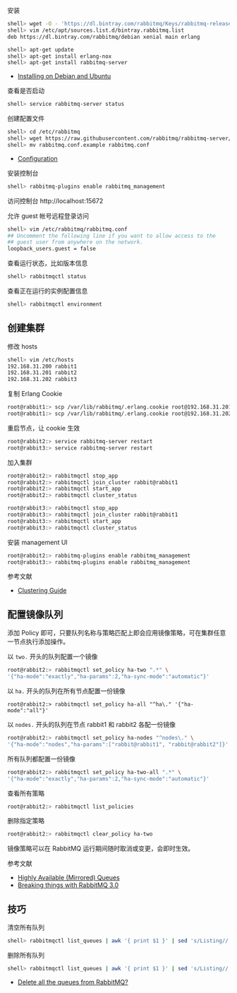 安装

```sh
shell> wget -O - 'https://dl.bintray.com/rabbitmq/Keys/rabbitmq-release-signing-key.asc' | sudo apt-key add -
shell> vim /etc/apt/sources.list.d/bintray.rabbitmq.list
deb https://dl.bintray.com/rabbitmq/debian xenial main erlang

shell> apt-get update
shell> apt-get install erlang-nox
shell> apt-get install rabbitmq-server
```

- [Installing on Debian and Ubuntu](https://www.rabbitmq.com/install-debian.html)

查看是否启动

```sh
shell> service rabbitmq-server status
```

创建配置文件

```sh
shell> cd /etc/rabbitmq
shell> wget https://raw.githubusercontent.com/rabbitmq/rabbitmq-server/master/docs/rabbitmq.conf.example
shell> mv rabbitmq.conf.example rabbitmq.conf
```

- [Configuration](https://www.rabbitmq.com/configure.html)

安装控制台

```sh
shell> rabbitmq-plugins enable rabbitmq_management

```

访问控制台 http://localhost:15672

允许 guest 帐号远程登录访问

```sh
shell> vim /etc/rabbitmq/rabbitmq.conf
## Uncomment the following line if you want to allow access to the
## guest user from anywhere on the network.
loopback_users.guest = false
```

查看运行状态，比如版本信息

```sh
shell> rabbitmqctl status
```

查看正在运行的实例配置信息

```sh
shell> rabbitmqctl environment
```

## 创建集群

修改 hosts 

```sh
shell> vim /etc/hosts
192.168.31.200 rabbit1
192.168.31.201 rabbit2
192.168.31.202 rabbit3
```

复制 Erlang Cookie

```sh
root@rabbit1:> scp /var/lib/rabbitmq/.erlang.cookie root@192.168.31.201:/var/lib/rabbitmq/.erlang.cookie
root@rabbit1:> scp /var/lib/rabbitmq/.erlang.cookie root@192.168.31.202:/var/lib/rabbitmq/.erlang.cookie
```

重启节点，让 cookie 生效

```sh
root@rabbit2:> service rabbitmq-server restart
root@rabbit3:> service rabbitmq-server restart
```

加入集群

```sh
root@rabbit2:> rabbitmqctl stop_app
root@rabbit2:> rabbitmqctl join_cluster rabbit@rabbit1
root@rabbit2:> rabbitmqctl start_app
root@rabbit2:> rabbitmqctl cluster_status

root@rabbit3:> rabbitmqctl stop_app
root@rabbit3:> rabbitmqctl join_cluster rabbit@rabbit1
root@rabbit3:> rabbitmqctl start_app
root@rabbit3:> rabbitmqctl cluster_status
```

安装 management UI

```sh
root@rabbit2:> rabbitmq-plugins enable rabbitmq_management
root@rabbit3:> rabbitmq-plugins enable rabbitmq_management
```

参考文献

- [Clustering Guide](https://www.rabbitmq.com/clustering.html)

## 配置镜像队列

添加 Policy 即可，只要队列名称与策略匹配上即会应用镜像策略，可在集群任意一节点执行添加操作。

以 `two.` 开头的队列配置一个镜像

```sh
root@rabbit2:> rabbitmqctl set_policy ha-two ".*" \
'{"ha-mode":"exactly","ha-params":2,"ha-sync-mode":"automatic"}'
```

以 `ha.` 开头的队列在所有节点配置一份镜像

```
root@rabbit2:> rabbitmqctl set_policy ha-all "^ha\." '{"ha-mode":"all"}'
```

以 `nodes.` 开头的队列在节点 rabbit1 和 rabbit2 各配一份镜像

```sh
root@rabbit2:> rabbitmqctl set_policy ha-nodes "^nodes\." \
'{"ha-mode":"nodes","ha-params":["rabbit@rabbit1", "rabbit@rabbit2"]}'
```

所有队列都配置一份镜像

```sh
root@rabbit2:> rabbitmqctl set_policy ha-two-all ".*" \
'{"ha-mode":"exactly","ha-params":2,"ha-sync-mode":"automatic"}'
```

查看所有策略

```sh
root@rabbit2:> rabbitmqctl list_policies
```

删除指定策略

```sh 
root@rabbit2:> rabbitmqctl clear_policy ha-two
```

镜像策略可以在 RabbitMQ 运行期间随时取消或变更，会即时生效。

参考文献

- [Highly Available (Mirrored) Queues](https://www.rabbitmq.com/ha.html#mirroring-arguments)
- [Breaking things with RabbitMQ 3.0](http://www.rabbitmq.com/blog/2012/11/19/breaking-things-with-rabbitmq-3-0/)

## 技巧

清空所有队列

```sh
shell> rabbitmqctl list_queues | awk '{ print $1 }' | sed 's/Listing//' | xargs -L1 rabbitmqctl purge_queue
```

删除所有队列

```sh
shell> rabbitmqctl list_queues | awk '{ print $1 }' | sed 's/Listing//' | xargs -L1 rabbitmqctl delete_queue
```

- [Delete all the queues from RabbitMQ?](https://stackoverflow.com/questions/11459676/delete-all-the-queues-from-rabbitmq)
